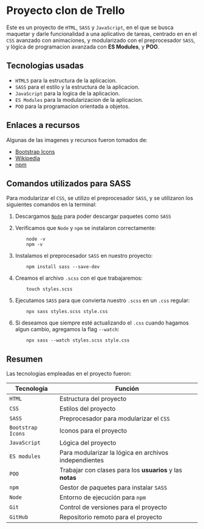 # Proyecto clon de Trello

Este es un proyecto de `HTML`, `SASS` y `JavaScript`, en el que se busca maquetar y darle funcionalidad a una aplicativo de tareas, centrado en en el `CSS` avanzado con animaciones, y modularizado con el preprocesador `SASS`, y lógica de programacion avanzada con **ES Modules**, y **POO**.


## Tecnologias usadas

- `HTML5` para la estructura de la aplicacion.
- `SASS` para el estilo y la estructura de la aplicacion.
- `JavaScript` para la logica de la aplicacion.
- `ES Modules` para la modularizacion de la aplicacion.
- `POO` para la programacion orientada a objetos.

## Enlaces a recursos

Algunas de las imagenes y recursos fueron tomados de:
- [Bootstrap Icons](https://icons.getbootstrap.com/)
- [Wikipedia](https://es.wikipedia.org/wiki/Archivo:Trello-logo-blue.svg)
- [npm](https://www.npmjs.com/package/sass)

## Comandos utilizados para SASS

Para modularizar el `CSS`, se utilizo el preprocesador `SASS`, y se utilizaron los siguientes comandos en la terminal:

1. Descargamos [`Node`](https://nodejs.org/es) para poder descargar paquetes como `SASS`

2. Verificamos que `Node` y `npm` se instalaron correctamente:
    ```
        node -v
        npm -v
    ```

3. Instalamos el preprocesador `SASS` en nuestro proyecto:
    ```
        npm install sass --save-dev
    ```

4. Creamos el archivo `.scss` con el que trabajaremos:
    ```
        touch styles.scss
    ```

5. Ejecutamos `SASS` para que convierta nuestro `.scss` en un `.css` regular:
    ```
        npx sass styles.scss style.css
    ```

6. Si deseamos que siempre esté actualizando el `.css` cuando hagamos algun cambio, agregamos la flag `--watch`:
    ```
        npx sass --watch styles.scss style.css
    ```

## Resumen

Las tecnologias empleadas en el proyecto fueron:

| Tecnología | Función |
|-|-|
|`HTML`|Estructura del proyecto|
|`CSS`|Estilos del proyecto|
|`SASS`|Preprocesador para modularizar el `CSS`|
|`Bootstrap Icons`|Iconos para el proyecto|
|`JavaScript`|Lógica del proyecto|
|`ES modules`|Para modularizar la lógica en archivos independientes|
|`POO`|Trabajar con clases para los __usuarios__ y las __notas__|
|`npm`|Gestor de paquetes para instalar `SASS`|
|`Node`|Entorno de ejecución para `npm`|
|`Git`|Control de versiones para el proyecto|
|`GitHub`|Repositorio remoto para el proyecto|